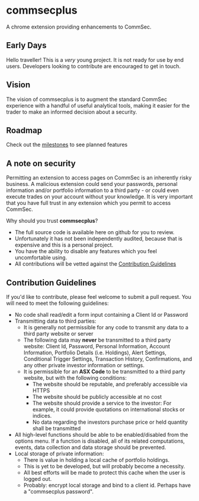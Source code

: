# commsecplus
A chrome extension providing enhancements to CommSec.

## Early Days
Hello traveller! This is a *very* young project. It is not ready for use by end users. Developers looking to contribute are encouraged to get in touch.

## Vision
The vision of commsecplus is to augment the standard CommSec experience with a handful of useful analytical tools, making it easier for the trader to make an informed decision about a security.

## Roadmap
Check out the [milestones](https://github.com/nickwb/commsecplus/issues/milestones) to see planned features

## A note on security
Permitting an extension to access pages on CommSec is an inherently risky business. A malicious extension could send your passwords, personal information and/or portfolio information to a third party - or could even execute trades on your account without your knowledge. It is very important that you have full trust in any extension which you permit to access CommSec.

Why should you trust **commsecplus**?
* The full source code is available here on github for you to review.
* Unfortunately it has not been independently audited, because that is expensive and this is a personal project.
* You have the ability to disable any features which you feel uncomfortable using.
* All contributions will be vetted against the [Contribution Guidelines](#contribution-guidelines)

## Contribution Guidelines
If you'd like to contribute, please feel welcome to submit a pull request. You will need to meet the following guidelines:

* No code shall read/edit a form input containing a Client Id or Password
* Transmitting data to third parties:
    * It is generally not permissible for any code to transmit any data to a third party website or server
    * The following data may **never** be transmitted to a third party website: Client Id, Password, Personal Information, Account Information, Portfolio Details (i.e. Holdings), Alert Settings, Conditional Trigger Settings, Transaction History, Confirmations, and any other private investor information or settings.
    * It is permissible for an **ASX Code** to be transmitted to a third party website, but with the following conditions:
        * The website should be reputable, and preferably accessible via HTTPS
        * The website should be publicly accessible at no cost
        * The website should provide a service to the investor: For example, it could provide quotations on international stocks or indices.
        * No data regarding the investors purchase price or held quantity shall be transmitted
* All high-level functions should be able to be enabled/disabled from the options menu. If a function is disabled, all of its related computations, events, data collection and data storage should be prevented.
* Local storage of private information:
    * There is value in holding a local cache of portfolio holdings.
    * This is yet to be developed, but will probably become a necessity.
    * All best efforts will be made to protect this cache when the user is logged out.
    * Probably: encrypt local storage and bind to a client id. Perhaps have a "commsecplus password".